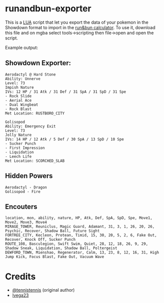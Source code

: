 # runandbun-exporter

This is a [LUA](https://www.lua.org) script that let you export the data of your pokemon in the Showdown format to import in the [run&bun calculator](https://calc.runandbun.com/). To use it, download this file and on mgba select tools->scripting then file->open and open the script.

Example output:

## Showdown Exporter:

```
Aerodactyl @ Hard Stone
Ability: Unnerve
Level: 73
Impish Nature
IVs: 12 HP / 31 Atk / 31 Def / 31 SpA / 31 SpD / 31 Spe
- Rock Slide
- Aerial Ace
- Dual Wingbeat
- Rock Blast
Met Location: RUSTBORO_CITY

Golisopod
Ability: Emergency Exit
Level: 73
Jolly Nature
IVs: 14 HP / 12 Atk / 5 Def / 30 SpA / 13 SpD / 10 Spe
- Sucker Punch
- First Impression
- Liquidation
- Leech Life
Met Location: SCORCHED_SLAB
```

## Hidden Powers
```
Aerodactyl - Dragon
Golisopod - Fire
```

## Encouters
```
location, mon, ability, nature, HP, Atk, Def, SpA, SpD, Spe, Move1, Move2, Move3, Move4
MIRAGE_TOWER, Reuniclus, Magic Guard, Adamant, 31, 3, 1, 26, 20, 26, Psychic, Recover, Shadow Ball, Future Sight
FORTREE_CITY, Kecleon, Protean, Timid, 15, 30, 20, 5, 2, 6, Fake Out, Recover, Knock Off, Sucker Punch
ROUTE_108, Basculegion, Swift Swim, Quiet, 28, 12, 18, 26, 9, 29, Shadow Sneak, Liquidation, Shadow Ball, Poltergeist
DEWFORD_TOWN, Mienshao, Regenerator, Calm, 13, 23, 8, 12, 16, 31, High Jump Kick, Focus Blast, Fake Out, Vacuum Wave
```

# Credits
- [@tennistennis](https://drive.google.com/drive/folders/1M-PdZrACBkGPpceTanCq_ltbGNT24lR8?usp=drive_link) (original author)
- [lvega23](https://github.com/luisvega23)

